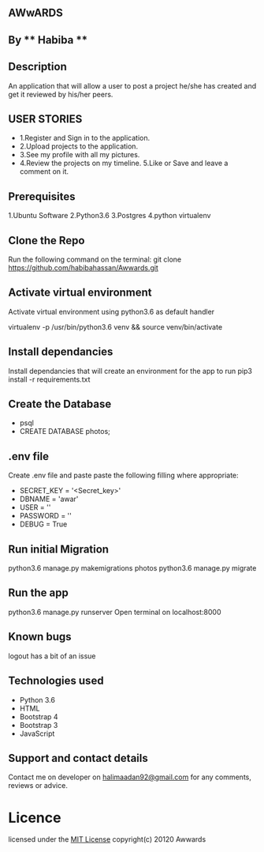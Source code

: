 ## AWwARDS
## By ** Habiba **
## Description
An application that will allow a user to post a project he/she has created and get it reviewed by his/her peers.
## USER STORIES
 - 1.Register and Sign in to the application. 
 - 2.Upload projects to the application. 
 - 3.See my profile with all my pictures. 
 - 4.Review the projects on my timeline. 5.Like or Save and leave a comment on it.

## Prerequisites
1.Ubuntu Software
2.Python3.6
3.Postgres
4.python virtualenv
## Clone the Repo
Run the following command on the terminal: git clone https://github.com/habibahassan/Awwards.git
## Activate virtual environment
Activate virtual environment using python3.6 as default handler

virtualenv -p /usr/bin/python3.6 venv && source venv/bin/activate

## Install dependancies
Install dependancies that will create an environment for the app to run pip3 install -r requirements.txt

## Create the Database
- psql
- CREATE DATABASE photos;
## .env file
Create .env file and paste paste the following filling where appropriate:

- SECRET_KEY = '<Secret_key>'
- DBNAME = 'awar'
- USER = '<Username>'
- PASSWORD = '<password>'
- DEBUG = True
## Run initial Migration
python3.6 manage.py makemigrations photos
python3.6 manage.py migrate
## Run the app
python3.6 manage.py runserver
Open terminal on localhost:8000

## Known bugs
logout has a bit of an issue

## Technologies used
- Python 3.6
- HTML
- Bootstrap 4
- Bootstrap 3
- JavaScript
## Support and contact details
Contact me on developer on halimaadan92@gmail.com for any comments, reviews or advice.

#  Licence
 licensed under the [MIT License](license)
 copyright(c) 20120 Awwards
